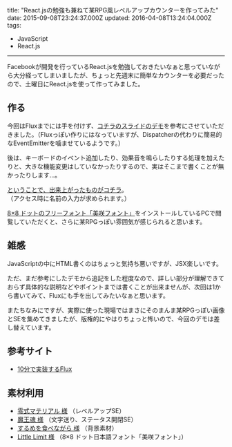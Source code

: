 title: "React.jsの勉強も兼ねて某RPG風レベルアップカウンターを作ってみた"
date: 2015-09-08T23:24:37.000Z
updated: 2016-04-08T13:24:04.000Z
tags: 
  - JavaScript
  - React.js
---


Facebookが開発を行っているReact.jsを勉強しておきたいなぁと思っていながら大分経ってしまいましたが、ちょっと先週末に簡単なカウンターを必要だったので、土曜日にReact.jsを使って作ってみました。


## 作る

今回はFluxまでには手を付けず、[コチラのスライドのデモ](http://azu.github.io/slide/react-meetup/flux.html)を参考にさせていただきました。（Fluxっぽい作りにはなっていますが、Dispatcherの代わりに簡易的なEventEmitterを噛ませているようです。）

後は、キーボードのイベント追加したり、効果音を鳴らしたりする処理を加えたりと、大きな機能変更はしていなかったりするので、実はそこまで書くことが無かったりします…。

[ということで、出来上がったものがコチラ](http://demo.sus-happy.net/counter/)。  
 （アクセス時に名前の入力が求められます。）

[8×8 ドットのフリーフォント「美咲フォント」](http://www.geocities.jp/littlimi/misaki.htm)をインストールしているPCで閲覧していただくと、さらに某RPGっぽい雰囲気が感じられると思います。


## 雑感

JavaScriptの中にHTML書くのはちょっと気持ち悪いですが、JSX楽しいです。

ただ、まだ参考にしたデモから追記をした程度なので、詳しい部分が理解できておらず具体的な説明などやポイントまでは書くことが出来ませんが、次回は1から書いてみて、Fluxにも手を出してみたいなぁと思います。

またちなみにですが、実際に使った現場ではまさにそのまんま某RPGっぽい画像とSEを集めてきましたが、版権的にやはりちょっと怖いので、今回のデモは差し替えています。


## 参考サイト

- [10分で実装するFlux](http://azu.github.io/slide/react-meetup/flux.html)


## 素材利用

- [零式マテリアル 様](http://www.zero-matter.com/) （レベルアップSE）
- [魔王魂 様](http://maoudamashii.jokersounds.com/) （文字送り、ステータス開閉SE）
- [するめを食べながら 様](http://blog.livedoor.jp/ata_rime/archives/39001614.html) （背景素材）
- [Little Limit 様](http://www.geocities.jp/littlimi/) （8×8 ドット日本語フォント「美咲フォント」）


